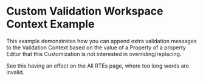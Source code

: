 # Custom Validation Workspace Context Example

This example demonstrates how you can append extra validation messages to the Validation Context based on the value of a Property of a property Editor that this Customization is not interested in overriding/replacing.

See this having an effect on the All RTEs page, where too long words are invalid.